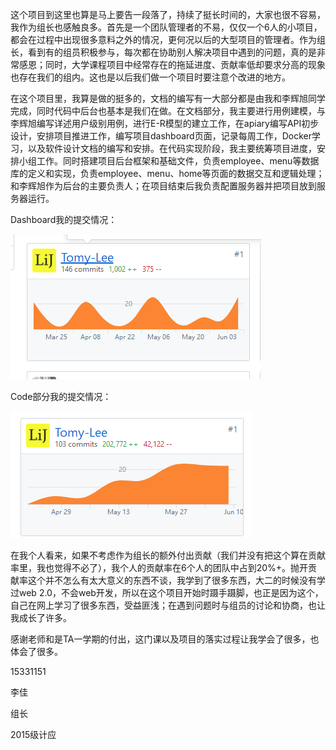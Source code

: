 这个项目到这里也算是马上要告一段落了，持续了挺长时间的，大家也很不容易，我作为组长也感触良多。首先是一个团队管理者的不易，仅仅一个6人的小项目，都会在过程中出现很多意料之外的情况，更何况以后的大型项目的管理者。作为组长，看到有的组员积极参与，每次都在协助别人解决项目中遇到的问题，真的是非常感恩；同时，大学课程项目中经常存在的拖延进度、贡献率低却要求分高的现象也存在我们的组内。这也是以后我们做一个项目时要注意个改进的地方。


在这个项目里，我算是做的挺多的，文档的编写有一大部分都是由我和李辉旭同学完成，同时代码中后台也基本是我们在做。在文档部分，我主要进行用例建模，与李辉旭编写详述用户级别用例，进行E-R模型的建立工作，在apiary编写API初步设计，安排项目推进工作，编写项目dashboard页面，记录每周工作，Docker学习，以及软件设计文档的编写和安排。在代码实现阶段，我主要统筹项目进度，安排小组工作。同时搭建项目后台框架和基础文件，负责employee、menu等数据库的定义和实现，负责employee、menu、home等页面的数据交互和逻辑处理；和李辉旭作为后台的主要负责人；在项目结束后我负责配置服务器并把项目放到服务器运行。

Dashboard我的提交情况：

![](/img/model/李佳dashboard.png)

Code部分我的提交情况：

![](/img/model/李佳code.png)


在我个人看来，如果不考虑作为组长的额外付出贡献（我们并没有把这个算在贡献率里，我也觉得不必了），我个人的贡献率在6个人的团队中占到20%+。抛开贡献率这个并不怎么有太大意义的东西不谈，我学到了很多东西，大二的时候没有学过web 2.0，不会web开发，所以在这个项目开始时蹑手蹑脚，也正是因为这个，自己在网上学习了很多东西，受益匪浅；在遇到问题时与组员的讨论和协商，也让我成长了许多。

感谢老师和是TA一学期的付出，这门课以及项目的落实过程让我学会了很多，也体会了很多。


15331151

李佳

组长

2015级计应
